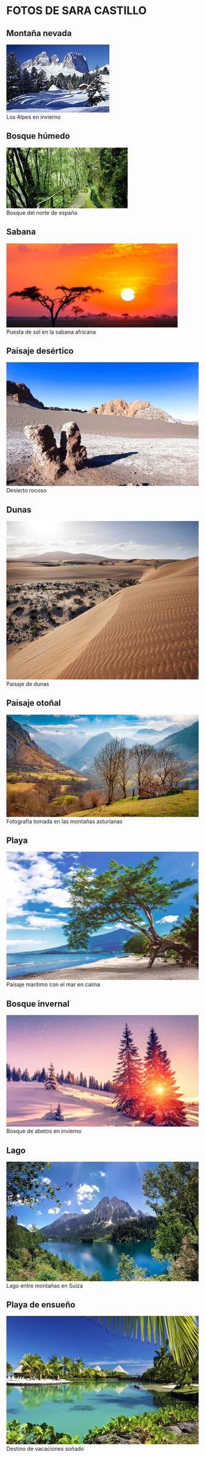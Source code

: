 # FOTOS DE SARA CASTILLO
## Montaña nevada
![imagen 1](./fotos/foto1.jpg)
<br>Los Alpes en invierno

## Bosque húmedo
![imagen 2](./fotos/foto2.jpg)
<br>Bosque del norte de españa

## Sabana
![imagen 3](./fotos/foto3.jpeg)
<br>Puesta de sol en la sabana africana

## Paisaje desértico
![imagen 4](./fotos/foto4.jpg)
<br>Desierto rocoso

## Dunas
![imagen 5](./fotos/foto5.jpg)
<br>Paisaje de dunas

## Paisaje otoñal
![imagen 6](./fotos/foto6.jpg)
<br>Fotografía tomada en las montañas asturianas

## Playa
![imagen 7](./fotos/foto7.jpg)
<br>Paisaje marítimo con el mar en calma

## Bosque invernal
![imagen 8](./fotos/foto8.png)
<br>Bosque de abetos en invierno

## Lago
![imagen 9](./fotos/foto9.jpg)
<br>Lago entre montañas en Suiza

## Playa de ensueño
![imagen 10](./fotos/foto10.jpg)
<br>Destino de vacaciones soñado
